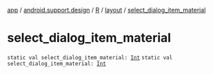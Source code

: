 [app](../../../index.md) / [android.support.design](../../index.md) / [R](../index.md) / [layout](index.md) / [select_dialog_item_material](./select_dialog_item_material.md)

# select_dialog_item_material

`static val select_dialog_item_material: `[`Int`](https://kotlinlang.org/api/latest/jvm/stdlib/kotlin/-int/index.html)
`static val select_dialog_item_material: `[`Int`](https://kotlinlang.org/api/latest/jvm/stdlib/kotlin/-int/index.html)